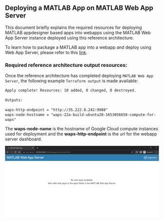 ## Deploying a MATLAB App on MATLAB Web App Server

This document briefly explains the required resources for deploying MATLAB appdesigner based apps into webapps using the MATLAB Web App Server instance deployed using this reference architecture.

To learn how to package a MATLAB app into a webapp and deploy using Web App Server, please refer to this [link](https://www.mathworks.com/help/compiler/web-apps.html).
### Required reference architecture output resources: 

Once the reference architecture has completed deploying `MATLAB Web App Server`, the following example `Terraform output` is made available:

```
Apply complete! Resources: 10 added, 0 changed, 0 destroyed.

Outputs:

waps-http-endpoint = "http://35.222.0.242:9988"
waps-node-hostname = "waps-22a-build-ubuntu20-1653056658-compute-for-waps"

```

The **waps-node-name** is the hostname of Google Cloud compute instances used for deployment and the **waps-http-endpoint** is the url for the webapp server dashboard.

![Web App Server Dashboard](Documentation/images/WebAppServerDashboard.PNG)


[//]: #  (Copyright 2022 The MathWorks, Inc.)
